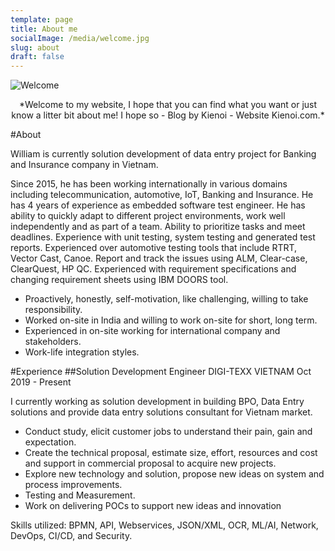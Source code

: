 ```yaml
---
template: page
title: About me
socialImage: /media/welcome.jpg
slug: about
draft: false
---
```

![Welcome](/media/welcome.jpg)
<center>*Welcome to my website, I hope that you can find what you want or just know a litter bit about me! I hope so - Blog by Kienoi - Website Kienoi.com.*</center>

#About

William is currently solution development of data entry project for Banking and Insurance company in Vietnam.

Since 2015, he has been working internationally in various domains including telecommunication, automotive, IoT, Banking and Insurance. He has 4 years of experience as embedded software test engineer. He has ability to quickly adapt to different project environments, work well independently and as part of a team. Ability to prioritize tasks and meet deadlines. Experience with unit testing, system testing and generated test reports. Experienced over automotive testing tools that include RTRT, Vector Cast, Canoe. Report and track the issues using ALM, Clear-case, ClearQuest, HP QC. Experienced with requirement specifications and changing requirement sheets using IBM DOORS tool.

* Proactively, honestly, self-motivation, like challenging, willing to take responsibility.
* Worked on-site in India and willing to work on-site for short, long term.
* Experienced in on-site working for international company and stakeholders.
* Work-life integration styles.

#Experience
##Solution Development Engineer
DIGI-TEXX VIETNAM
Oct 2019 - Present

I currently working as solution development in building BPO, Data Entry solutions and provide data entry solutions consultant for Vietnam market.
- Conduct study, elicit customer jobs to understand their pain, gain and expectation.
- Create the technical proposal, estimate size, effort, resources and cost and support in commercial proposal to acquire new projects.
- Explore new technology and solution, propose new ideas on system and process improvements.
- Testing and Measurement.
- Work on delivering POCs to support new ideas and innovation

Skills utilized: BPMN, API, Webservices, JSON/XML, OCR, ML/AI, Network, DevOps, CI/CD, and Security.




